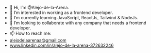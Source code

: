 - 👋 Hi, I’m @Alejo-de-la-Arena.
- 👀 I’m interested in working as a frontend developer.
- 🌱 I’m currently learning JavaScript, ReactJs, Tailwind & NodeJs.
- 💞️ I’m looking to collaborate with any company that needs a frontend developer.
- 📫 How to reach me:
- <mail> alejodelaarenaa@gmail.com 
- www.linkedin.com/in/alejo-de-la-arena-372632246 
